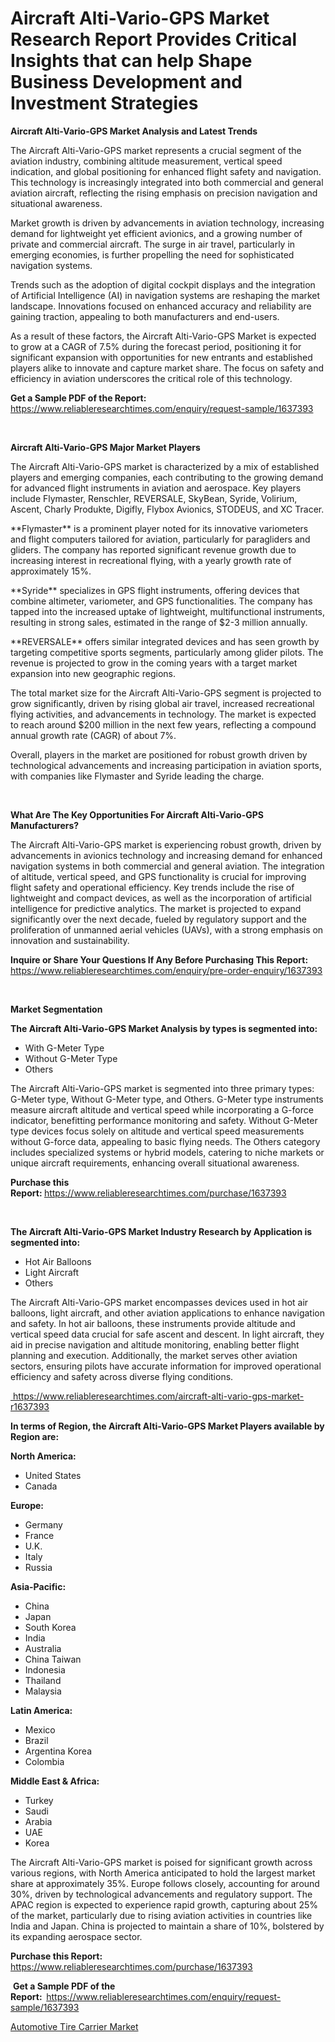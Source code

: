 <p><h1>Aircraft Alti-Vario-GPS Market Research Report Provides Critical Insights that can help Shape Business Development and Investment Strategies</h1></p><p><strong>Aircraft Alti-Vario-GPS Market Analysis and Latest Trends</strong></p>
<p><p>The Aircraft Alti-Vario-GPS market represents a crucial segment of the aviation industry, combining altitude measurement, vertical speed indication, and global positioning for enhanced flight safety and navigation. This technology is increasingly integrated into both commercial and general aviation aircraft, reflecting the rising emphasis on precision navigation and situational awareness.</p><p>Market growth is driven by advancements in aviation technology, increasing demand for lightweight yet efficient avionics, and a growing number of private and commercial aircraft. The surge in air travel, particularly in emerging economies, is further propelling the need for sophisticated navigation systems.</p><p>Trends such as the adoption of digital cockpit displays and the integration of Artificial Intelligence (AI) in navigation systems are reshaping the market landscape. Innovations focused on enhanced accuracy and reliability are gaining traction, appealing to both manufacturers and end-users.</p><p>As a result of these factors, the Aircraft Alti-Vario-GPS Market is expected to grow at a CAGR of 7.5% during the forecast period, positioning it for significant expansion with opportunities for new entrants and established players alike to innovate and capture market share. The focus on safety and efficiency in aviation underscores the critical role of this technology.</p></p>
<p><strong>Get a Sample PDF of the Report:&nbsp;</strong> <a href="https://www.reliableresearchtimes.com/enquiry/request-sample/1637393?utm_campaign=3363&utm_medium=2&utm_source=Github&utm_content=ia&utm_term=23032025&utm_id=aircraft-alti-vario-gps">https://www.reliableresearchtimes.com/enquiry/request-sample/1637393</a></p>
<p>&nbsp;</p>
<p><strong>Aircraft Alti-Vario-GPS Major Market Players</strong></p>
<p><p>The Aircraft Alti-Vario-GPS market is characterized by a mix of established players and emerging companies, each contributing to the growing demand for advanced flight instruments in aviation and aerospace. Key players include Flymaster, Renschler, REVERSALE, SkyBean, Syride, Volirium, Ascent, Charly Produkte, Digifly, Flybox Avionics, STODEUS, and XC Tracer.</p><p>**Flymaster** is a prominent player noted for its innovative variometers and flight computers tailored for aviation, particularly for paragliders and gliders. The company has reported significant revenue growth due to increasing interest in recreational flying, with a yearly growth rate of approximately 15%. </p><p>**Syride** specializes in GPS flight instruments, offering devices that combine altimeter, variometer, and GPS functionalities. The company has tapped into the increased uptake of lightweight, multifunctional instruments, resulting in strong sales, estimated in the range of $2-3 million annually. </p><p>**REVERSALE** offers similar integrated devices and has seen growth by targeting competitive sports segments, particularly among glider pilots. The revenue is projected to grow in the coming years with a target market expansion into new geographic regions.</p><p>The total market size for the Aircraft Alti-Vario-GPS segment is projected to grow significantly, driven by rising global air travel, increased recreational flying activities, and advancements in technology. The market is expected to reach around $200 million in the next few years, reflecting a compound annual growth rate (CAGR) of about 7%.</p><p>Overall, players in the market are positioned for robust growth driven by technological advancements and increasing participation in aviation sports, with companies like Flymaster and Syride leading the charge.</p></p>
<p>&nbsp;</p>
<p><strong>What Are The Key Opportunities For Aircraft Alti-Vario-GPS Manufacturers?</strong></p>
<p><p>The Aircraft Alti-Vario-GPS market is experiencing robust growth, driven by advancements in avionics technology and increasing demand for enhanced navigation systems in both commercial and general aviation. The integration of altitude, vertical speed, and GPS functionality is crucial for improving flight safety and operational efficiency. Key trends include the rise of lightweight and compact devices, as well as the incorporation of artificial intelligence for predictive analytics. The market is projected to expand significantly over the next decade, fueled by regulatory support and the proliferation of unmanned aerial vehicles (UAVs), with a strong emphasis on innovation and sustainability.</p></p>
<p><strong>Inquire or Share Your Questions If Any Before Purchasing This Report:</strong> <a href="https://www.reliableresearchtimes.com/enquiry/pre-order-enquiry/1637393?utm_campaign=3363&utm_medium=2&utm_source=Github&utm_content=ia&utm_term=23032025&utm_id=aircraft-alti-vario-gps">https://www.reliableresearchtimes.com/enquiry/pre-order-enquiry/1637393</a></p>
<p>&nbsp;</p>
<p><strong>Market Segmentation</strong></p>
<p><strong>The Aircraft Alti-Vario-GPS Market Analysis by types is segmented into:</strong></p>
<p><ul><li>With G-Meter Type</li><li>Without G-Meter Type</li><li>Others</li></ul></p>
<p><p>The Aircraft Alti-Vario-GPS market is segmented into three primary types: G-Meter type, Without G-Meter type, and Others. G-Meter type instruments measure aircraft altitude and vertical speed while incorporating a G-force indicator, benefitting performance monitoring and safety. Without G-Meter type devices focus solely on altitude and vertical speed measurements without G-force data, appealing to basic flying needs. The Others category includes specialized systems or hybrid models, catering to niche markets or unique aircraft requirements, enhancing overall situational awareness.</p></p>
<p><strong>Purchase this Report:&nbsp;</strong><a href="https://www.reliableresearchtimes.com/purchase/1637393?utm_campaign=3363&utm_medium=2&utm_source=Github&utm_content=ia&utm_term=23032025&utm_id=aircraft-alti-vario-gps">https://www.reliableresearchtimes.com/purchase/1637393</a></p>
<p>&nbsp;</p>
<p><strong>The Aircraft Alti-Vario-GPS Market Industry Research by Application is segmented into:</strong></p>
<p><ul><li>Hot Air Balloons</li><li>Light Aircraft</li><li>Others</li></ul></p>
<p><p>The Aircraft Alti-Vario-GPS market encompasses devices used in hot air balloons, light aircraft, and other aviation applications to enhance navigation and safety. In hot air balloons, these instruments provide altitude and vertical speed data crucial for safe ascent and descent. In light aircraft, they aid in precise navigation and altitude monitoring, enabling better flight planning and execution. Additionally, the market serves other aviation sectors, ensuring pilots have accurate information for improved operational efficiency and safety across diverse flying conditions.</p></p>
<p><a href="https://www.reliableresearchtimes.com/aircraft-alti-vario-gps-market-r1637393?utm_campaign=3363&utm_medium=2&utm_source=Github&utm_content=ia&utm_term=23032025&utm_id=aircraft-alti-vario-gps">&nbsp;https://www.reliableresearchtimes.com/aircraft-alti-vario-gps-market-r1637393</a></p>
<p><strong>In terms of Region, the Aircraft Alti-Vario-GPS Market Players available by Region are:</strong></p>
<p>
    <p> <strong> North America: </strong>
        <ul>
            <li>United States</li>
            <li>Canada</li>
        </ul>
        </p> 
    <p> <strong> Europe: </strong>
        <ul>
            <li>Germany</li>
            <li>France</li>
            <li>U.K.</li>
            <li>Italy</li>
            <li>Russia</li>
        </ul>
        </p> 
    <p> <strong> Asia-Pacific: </strong>
        <ul>
            <li>China</li>
            <li>Japan</li>
            <li>South Korea</li>
            <li>India</li>
            <li>Australia</li>
            <li>China Taiwan</li>
            <li>Indonesia</li>
            <li>Thailand</li>
            <li>Malaysia</li>
        </ul>
        </p> 
    <p> <strong> Latin America: </strong>
        <ul>
            <li>Mexico</li>
            <li>Brazil</li>
            <li>Argentina Korea</li>
            <li>Colombia</li>
        </ul>
        </p> 
    <p> <strong> Middle East & Africa: </strong>
        <ul>
            <li>Turkey</li>
            <li>Saudi</li>
            <li>Arabia</li>
            <li>UAE</li>
            <li>Korea</li>
        </ul>
    </p>
    </p>
<p><p>The Aircraft Alti-Vario-GPS market is poised for significant growth across various regions, with North America anticipated to hold the largest market share at approximately 35%. Europe follows closely, accounting for around 30%, driven by technological advancements and regulatory support. The APAC region is expected to experience rapid growth, capturing about 25% of the market, particularly due to rising aviation activities in countries like India and Japan. China is projected to maintain a share of 10%, bolstered by its expanding aerospace sector.</p></p>
<p><strong>Purchase this Report: </strong><a href="https://www.reliableresearchtimes.com/purchase/1637393?utm_campaign=3363&utm_medium=2&utm_source=Github&utm_content=ia&utm_term=23032025&utm_id=aircraft-alti-vario-gps">https://www.reliableresearchtimes.com/purchase/1637393</a></p>
<p>&nbsp;<strong>Get a Sample PDF of the Report:&nbsp;&nbsp;</strong><a href="https://www.reliableresearchtimes.com/enquiry/request-sample/1637393?utm_campaign=3363&utm_medium=2&utm_source=Github&utm_content=ia&utm_term=23032025&utm_id=aircraft-alti-vario-gps">https://www.reliableresearchtimes.com/enquiry/request-sample/1637393</a></p>
<p><strong></strong></p>
<p><p><a href="https://github.com/casimbrhelck/Market-Research-Report-List-1/blob/main/automotive-tire-carrier-market.md?utm_campaign=3363&utm_medium=2&utm_source=Github&utm_content=ia&utm_term=23032025&utm_id=aircraft-alti-vario-gps">Automotive Tire Carrier Market</a></p></p>